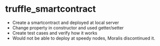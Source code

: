 # truffle_smartcontract
- Create a smartcontract and deployed at local server
- Change property in constructor and used getter/setter
- Create test cases and verify how it works
- Would not be able to deploy at speedy nodes, Moralis discontinued it.